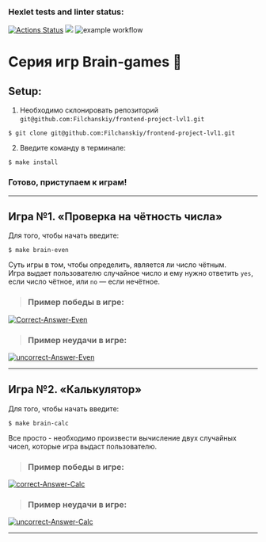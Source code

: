 ### Hexlet tests and linter status:

[![Actions Status](https://github.com/Filchanskiy/frontend-project-lvl1/workflows/hexlet-check/badge.svg)](https://github.com/Filchanskiy/frontend-project-lvl1/actions)
<a href="https://codeclimate.com/github/Filchanskiy/frontend-project-lvl1/maintainability"><img src="https://api.codeclimate.com/v1/badges/110256b442e7a8ad699d/maintainability" /></a>
![example workflow](https://github.com/Filchanskiy/frontend-project-lvl1/actions/workflows/testBrain.yml/badge.svg)

# Серия игр Brain-games :brain:
## Setup:
1. Необходимо склонировать репозиторий `git@github.com:Filchanskiy/frontend-project-lvl1.git`
```
$ git clone git@github.com:Filchanskiy/frontend-project-lvl1.git
```
2. Введите команду в терминале:
```
$ make install
```
<h3>Готово, приступаем к играм!</h3>

___

## Игра №1. «Проверка на чётность числа»
Для того, чтобы начать введите:
```
$ make brain-even
```
Суть игры в том, чтобы определить, является ли число чётным.</br>
Игра выдает пользователю случайное число и ему нужно ответить `yes`, если число чётное, или `no` — если нечётное.</br>

>### Пример победы в игре:
<a href="https://ibb.co/F7zw9z8"><img src="https://i.ibb.co/0JrMkrY/Correct-Answer-Even.jpg" alt="Correct-Answer-Even" border="0"></a></br>

>### Пример неудачи в игре:
<a href="https://ibb.co/k6Jjfb4"><img src="https://i.ibb.co/dJtFqCP/uncorrect-Answer-Even.jpg" alt="uncorrect-Answer-Even" border="0"></a>
___

## Игра №2. «Калькулятор»
Для того, чтобы начать введите:
```
$ make brain-calc
```
Все просто - необходимо произвести вычисление двух случайных чисел, которые игра выдаст пользователю.
>### Пример победы в игре:
<a href="https://ibb.co/WnMmQw0"><img src="https://i.ibb.co/v1T0bGh/correct-Answer-Calc.jpg" alt="correct-Answer-Calc" border="0"></a>

>### Пример неудачи в игре:
<a href="https://ibb.co/82qsCdq"><img src="https://i.ibb.co/vmpqFQp/uncorrect-Answer-Calc.jpg" alt="uncorrect-Answer-Calc" border="0"></a>
___